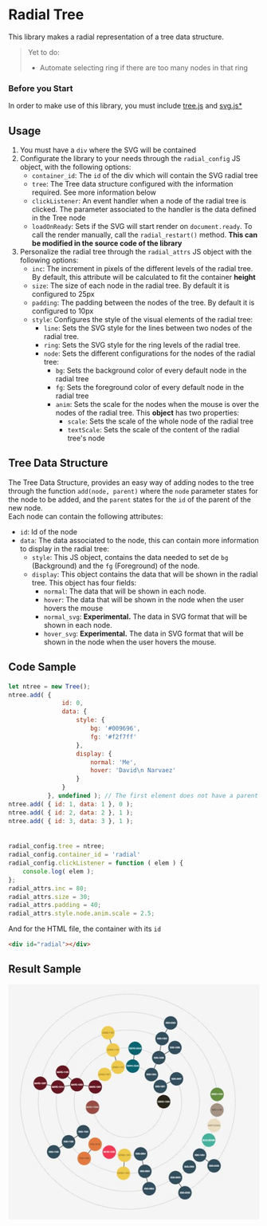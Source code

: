 # Radial Tree

This library makes a radial representation of a tree data structure.

> Yet to do:
> * Automate selecting ring if there are too many nodes in that ring

### Before you Start
In order to make use of this library, you must include [tree.js](https://github.com/dnarvaez27/JavaScript-Graphics/blob/master/src/datastructures/tree/tree.js)
and [svg.js*](https://github.com/dnarvaez27/JavaScript-Graphics/blob/master/src/external/svg.min.js)

## Usage
1. You must have a ```div``` where the SVG will be contained
2. Configurate the library to your needs through the ```radial_config``` JS object, with the following options:  
    * ```container_id```: The ```id``` of the div which will contain the SVG radial tree
    * ```tree```: The Tree data structure configured with the information required. See more information below
    * ```clickListener```: An event handler when a node of the radial tree is clicked. The parameter associated to the handler is the data defined in the Tree node
    * ```loadOnReady```: Sets if the SVG will start render on ```document.ready```. To call the render manually, call the ```radial_restart()``` method. **This can be modified in the source code of the library**
3. Personalize the radial tree through the ```radial_attrs``` JS object with the following options:  
    * ```inc```: The increment in pixels of the different levels of the radial tree. By default, this attribute will be calculated to fit the container **height**
    * ```size```: The size of each node in the radial tree. By default it is configured to 25px
    * ```padding```: The padding between the nodes of the tree. By default it is configured to 10px
    * ```style```: Configures the style of the visual elements of the radial tree:
        * ```line```: Sets the SVG style for the lines between two nodes of the radial tree.
        * ```ring```: Sets the SVG style for the ring levels of the radial tree.
        * ```node```: Sets the different configurations for the nodes of the radial tree:
            * ```bg```: Sets the background color of every default node in the radial tree
            * ```fg```: Sets the foreground color of every default node in the radial tree
            * ```anim```: Sets the scale for the nodes when the mouse is over the nodes of the radial tree.
                          This **object** has two properties: 
                * ```scale```: Sets the scale of the whole node of the radial tree
                * ```textScale```: Sets the scale of the content of the radial tree's node

## Tree Data Structure
The Tree Data Structure, provides an easy way of adding nodes to the tree through the function ```add(node, parent)```
where the ```node``` parameter states for the node to be added, and the ```parent``` states for the ```id``` of the parent of the new node.  
Each node can contain the following attributes:
* ```id```: Id of the node
* ```data```: The data associated to the node, this can contain more information to display in the radial tree:
    * ```style```: This JS object, contains the data needed to set de ```bg``` (Background) and the ```fg``` (Foreground) of the node.
    * ```display```: This object contains the data that will be shown in the radial tree. This object has four fields:
        * ```normal```: The data that will be shown in each node.
        * ```hover```: The data that will be shown in the node when the user hovers the mouse
        * ```normal_svg```: **Experimental.** The data in SVG format that will be shown in each node.
        * ```hover_svg```: **Experimental.** The data in SVG format that will be shown in the node when the user hovers the mouse.

## Code Sample

``` JavaScript
let ntree = new Tree();
ntree.add( {
               id: 0,
               data: {
                   style: {
                       bg: '#009696',
                       fg: '#f2f7ff'
                   },
                   display: {
                       normal: 'Me',
                       hover: 'David\n Narvaez'
                   }
               }
           }, undefined ); // The first element does not have a parent
ntree.add( { id: 1, data: 1 }, 0 );
ntree.add( { id: 2, data: 2 }, 1 );
ntree.add( { id: 3, data: 3 }, 1 );


radial_config.tree = ntree;
radial_config.container_id = 'radial'
radial_config.clickListener = function ( elem ) {
    console.log( elem );
};
radial_attrs.inc = 80;
radial_attrs.size = 30;
radial_attrs.padding = 40;
radial_attrs.style.node.anim.scale = 2.5;
```
And for the HTML file, the container with its ```id```
``` HTML
<div id="radial"></div> 
```

## Result Sample
![](https://github.com/dnarvaez27/JavaScript-Graphics/blob/master/imgs/RadialTree.JPG)
